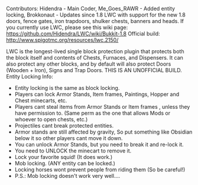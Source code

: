 Contributors:
Hidendra - Main Coder, Me_Goes_RAWR - Added entity locking, Brokkonaut - Updates since 1.8
LWC with support for the new 1.8 doors, fence gates, iron trapdoors, shulker chests, banners and heads. If you currently use LWC, please see this wiki page: https://github.com/Hidendra/LWC/wiki/Bukkit-1.8
Official build: http://www.spigotmc.org/resources/lwc.2150/

LWC is the longest-lived single block protection plugin that protects both the block itself and contents of Chests, Furnaces, and Dispensers. It can also protect any other blocks, and by default will also protect Doors (Wooden + Iron), Signs and Trap Doors.
THIS IS AN UNOFFICIAL BUILD.
Entity Locking Info:
- Entity locking is the same as block locking.
- Players can lock Armor Stands, Item frames, Paintings, Hopper and Chest minecarts, etc.
- Players cant steal items from Armor Stands or Item frames , unless they have permission to. (Same perm as the one that allows Mods or whoever to open chests, etc.)
- Projectiles cant break protected entities.
- Armor stands are still affected by gravity, So put something like Obsidian below it so other players cant move it down.
- You can unlock Armor Stands, but you need to break it and re-lock it.
- You need to UNLOCK the minecart to remove it.
- Lock your favorite squid! (It does work.)
- Mob locking. (ANY entity can be locked.)
- Locking horses wont prevent people from riding them (So be careful!)
- P.S.: Mob locking doesn't work very well....
